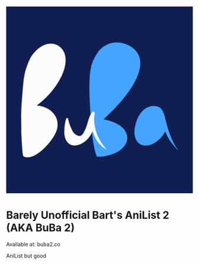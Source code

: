 ![BuBa 2 logo](logo.png "Title")
# Barely Unofficial Bart's AniList 2 (AKA BuBa 2)
 Available at: buba2.co

 AniList but good

